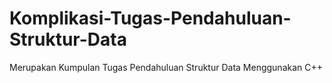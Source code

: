 # Komplikasi-Tugas-Pendahuluan-Struktur-Data
Merupakan Kumpulan Tugas Pendahuluan Struktur Data Menggunakan C++
